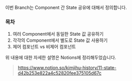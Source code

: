 이번 Branch는 Component 간 State 공유에 대해서 정의합니다.

### 목차

1. 여러 Component에서 동일한 State 값 공유하기
2. 각각의 Component에서 별도로 State 값 사용하기
3. 제어 컴포넌트 vs 비제어 컴포넌트

위 내용에 대한 자세한 설명은 Notions에 정리해두었습니다.

> https://www.notion.so/kimjihu-history/11-state-d42b253e822a4c52820fee375105d67c
